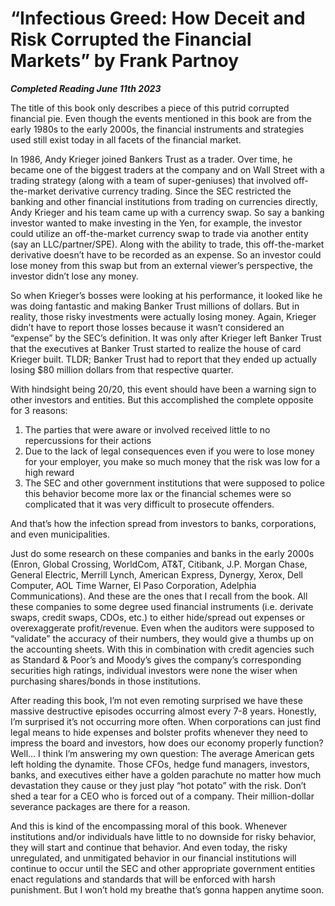 # “Infectious Greed: How Deceit and Risk Corrupted the Financial Markets” by Frank Partnoy

***Completed Reading June 11th 2023***

The title of this book only describes a piece of this putrid corrupted financial pie. Even though the events mentioned in this book are from the early 1980s to the early 2000s, the financial instruments and strategies used still exist today in all facets of the financial market.

In 1986, Andy Krieger joined Bankers Trust as a trader. Over time, he became one of the biggest traders at the company and on Wall Street with a trading strategy (along with a team of super-geniuses) that involved off-the-market derivative currency trading. Since the SEC restricted the banking and other financial institutions from trading on currencies directly, Andy Krieger and his team came up with a currency swap. So say a banking investor wanted to make investing in the Yen, for example, the investor could utilize an off-the-market currency swap to trade via another entity (say an LLC/partner/SPE). Along with the ability to trade, this off-the-market derivative doesn’t have to be recorded as an expense. So an investor could lose money from this swap but from an external viewer’s perspective, the investor didn’t lose any money.

So when Krieger’s bosses were looking at his performance, it looked like he was doing fantastic and making Banker Trust millions of dollars. But in reality, those risky investments were actually losing money. Again, Krieger didn’t have to report those losses because it wasn’t considered an “expense” by the SEC’s definition. It was only after Krieger left Banker Trust that the executives at Banker Trust started to realize the house of card Krieger built. TLDR; Banker Trust had to report that they ended up actually losing $80 million dollars from that respective quarter.

With hindsight being 20/20, this event should have been a warning sign to other investors and entities. But this accomplished the complete opposite for 3 reasons:
1. The parties that were aware or involved received little to no repercussions for their actions
2. Due to the lack of legal consequences even if you were to lose money for your employer, you make so much money that the risk was low for a high reward
3. The SEC and other government institutions that were supposed to police this behavior become more lax or the financial schemes were so complicated that it was very difficult to prosecute offenders.
  
And that’s how the infection spread from investors to banks, corporations, and even municipalities.

Just do some research on these companies and banks in the early 2000s (Enron, Global Crossing, WorldCom, AT&T, Citibank, J.P. Morgan Chase, General Electric, Merrill Lynch, American Express, Dynergy, Xerox, Dell Computer, AOL Time Warner, El Paso Corporation, Adelphia Communications). And these are the ones that I recall from the book. All these companies to some degree used financial instruments (i.e. derivate swaps, credit swaps, CDOs, etc.) to either hide/spread out expenses or overexaggerate profit/revenue. Even when the auditors were supposed to “validate” the accuracy of their numbers, they would give a thumbs up on the accounting sheets. With this in combination with credit agencies such as Standard & Poor’s and Moody’s gives the company’s corresponding securities high ratings, individual investors were none the wiser when purchasing shares/bonds in those institutions.

After reading this book, I’m not even remoting surprised we have these massive destructive episodes occurring almost every 7-8 years. Honestly, I’m surprised it’s not occurring more often. When corporations can just find legal means to hide expenses and bolster profits whenever they need to impress the board and investors, how does our economy properly function? Well… I think I’m answering my own question: The average American gets left holding the dynamite. Those CFOs, hedge fund managers, investors, banks, and executives either have a golden parachute no matter how much devastation they cause or they just play “hot potato” with the risk. Don’t shed a tear for a CEO who is forced out of a company. Their million-dollar severance packages are there for a reason.

And this is kind of the encompassing moral of this book. Whenever institutions and/or individuals have little to no downside for risky behavior, they will start and continue that behavior. And even today, the risky unregulated, and unmitigated behavior in our financial institutions will continue to occur until the SEC and other appropriate government entities enact regulations and standards that will be enforced with harsh punishment. But I won’t hold my breathe that’s gonna happen anytime soon.
